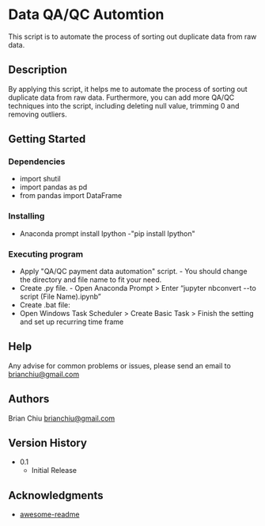 # Data QA/QC Automtion

This script is to automate the process of sorting out duplicate data from raw data. 

## Description

By applying this script, it helps me to automate the process of sorting out duplicate data from raw data. Furthermore, you can add more QA/QC techniques into the script, including deleting null value, trimming 0 and removing outliers.

## Getting Started

### Dependencies

* import shutil
* import pandas as pd
* from pandas import DataFrame

### Installing

* Anaconda prompt install Ipython
  -"pip install Ipython"
  
### Executing program

* Apply "QA/QC payment data automation" script. - You should change the directory and file name to fit your need.
* Create .py file. - Open Anaconda Prompt > Enter “jupyter nbconvert --to script (File Name).ipynb”
* Create .bat file:
* Open Windows Task Scheduler > Create Basic Task > Finish the setting and set up recurring time frame


## Help

Any advise for common problems or issues, please send an email to brianchiu@gmail.com

## Authors

Brian Chiu
brianchiu@gmail.com

## Version History

* 0.1
    * Initial Release

## Acknowledgments

* [awesome-readme](https://github.com/matiassingers/awesome-readme)
